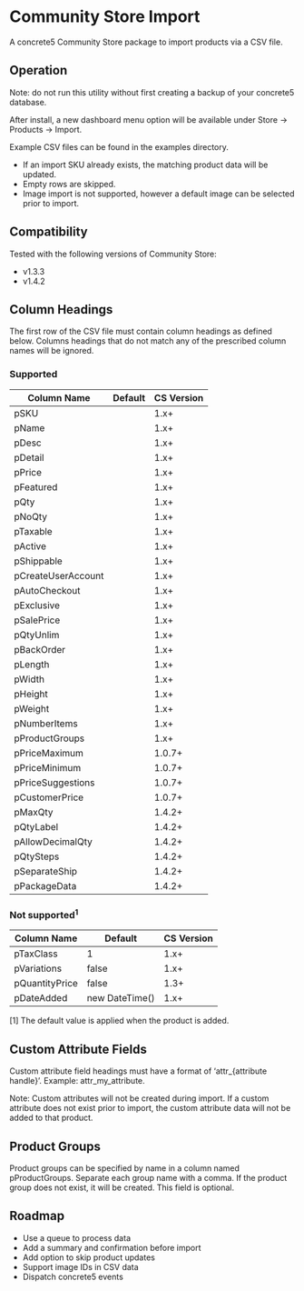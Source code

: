# Community Store Import
A concrete5 Community Store package to import products via a CSV file.

## Operation
Note: do not run this utility without first creating a backup of your concrete5 database.

After install, a new dashboard menu option will be available under Store -> Products -> Import.

Example CSV files can be found in the examples directory.

* If an import SKU already exists, the matching product data will be updated.
* Empty rows are skipped.
* Image import is not supported, however a default image can be selected prior to import.

## Compatibility

Tested with the following versions of Community Store:

* v1.3.3
* v1.4.2

## Column Headings
The first row of the CSV file must contain column headings as defined below. Columns headings that do not match any of the prescribed column names will be ignored.

### Supported
Column Name | Default | CS Version
----------- | ------- | ----------
pSKU | | 1.x+
pName | | 1.x+
pDesc | | 1.x+
pDetail | | 1.x+
pPrice | | 1.x+
pFeatured | | 1.x+
pQty | | 1.x+
pNoQty | | 1.x+
pTaxable | | 1.x+
pActive | | 1.x+
pShippable | | 1.x+
pCreateUserAccount | | 1.x+
pAutoCheckout | | 1.x+
pExclusive | | 1.x+
pSalePrice | | 1.x+
pQtyUnlim | | 1.x+
pBackOrder | | 1.x+
pLength | | 1.x+
pWidth | | 1.x+
pHeight | | 1.x+
pWeight | | 1.x+
pNumberItems | | 1.x+
pProductGroups | | 1.x+
pPriceMaximum | | 1.0.7+
pPriceMinimum | | 1.0.7+
pPriceSuggestions | | 1.0.7+
pCustomerPrice | | 1.0.7+
pMaxQty | | 1.4.2+
pQtyLabel | | 1.4.2+
pAllowDecimalQty | | 1.4.2+
pQtySteps | | 1.4.2+
pSeparateShip | | 1.4.2+
pPackageData | | 1.4.2+

### Not supported<sup>1</sup>
Column Name | Default | CS Version
----------- | ------- | ----------
pTaxClass | 1 | 1.x+
pVariations | false | 1.x+
pQuantityPrice | false | 1.3+
pDateAdded | new DateTime() | 1.x+

[1] The default value is applied when the product is added.

## Custom Attribute Fields
Custom attribute field headings must have a format of ‘attr_{attribute handle}’. Example: attr_my_attribute.

Note: Custom attributes will not be created during import. If a custom attribute does not exist prior to import, the custom attribute data will not be added to that product.

## Product Groups
Product groups can be specified by name in a column named pProductGroups. Separate each group name with a comma.  If the product group does not exist, it will be created. This field is optional.

## Roadmap
* Use a queue to process data
* Add a summary and confirmation before import
* Add option to skip product updates
* Support image IDs in CSV data
* Dispatch concrete5 events

